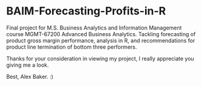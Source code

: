 # BAIM-Forecasting-Profits-in-R
Final project for M.S. Business Analytics and Information Management course MGMT-67200 Advanced Business Analytics. Tackling forecasting of product gross margin performance, analysis in R, and recommendations for product line termination of bottom three performers.

Thanks for your consideration in viewing my project, I really appreciate you giving me a look.

Best, Alex Baker. :)
